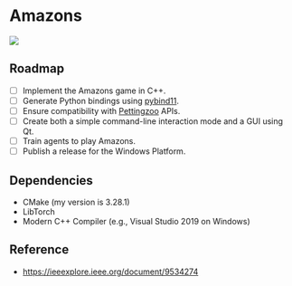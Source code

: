 # Amazons

[![](https://tokei.rs/b1/github/hesic73/Amazons)](https://github.com/hesic73/Amazons)

## Roadmap

- [ ] Implement the Amazons game in C++.
- [ ] Generate Python bindings using [pybind11](https://github.com/pybind/pybind11).
- [ ] Ensure compatibility with [Pettingzoo](https://github.com/Farama-Foundation/PettingZoo) APIs.
- [ ] Create both a simple command-line interaction mode and a GUI using Qt.
- [ ] Train agents to play Amazons.
- [ ] Publish a release for the Windows Platform.

## Dependencies

- CMake (my version is 3.28.1)
- LibTorch 
- Modern C++ Compiler (e.g., Visual Studio 2019 on Windows)

## Reference

- https://ieeexplore.ieee.org/document/9534274
